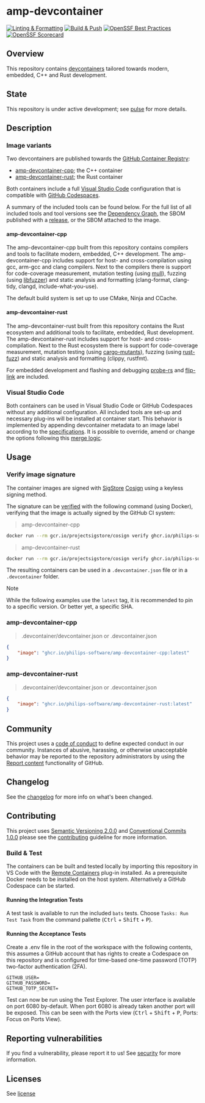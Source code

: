 # amp-devcontainer

<!-- markdownlint-disable -->
[![Linting & Formatting](https://github.com/philips-software/amp-devcontainer/actions/workflows/linting-formatting.yml/badge.svg)](https://github.com/philips-software/amp-devcontainer/actions/workflows/linting-formatting.yml) [![Build & Push](https://github.com/philips-software/amp-devcontainer/actions/workflows/build-push.yml/badge.svg)](https://github.com/philips-software/amp-devcontainer/actions/workflows/build-push.yml) [![OpenSSF Best Practices](https://www.bestpractices.dev/projects/9267/badge)](https://www.bestpractices.dev/projects/9267) [![OpenSSF Scorecard](https://api.securityscorecards.dev/projects/github.com/philips-software/amp-devcontainer/badge)](https://securityscorecards.dev/viewer/?uri=github.com/philips-software/amp-devcontainer)
<!-- markdownlint enable -->

## Overview

This repository contains [devcontainers](https://docs.github.com/en/codespaces/setting-up-your-project-for-codespaces/introduction-to-dev-containers) tailored towards modern, embedded, C++ and Rust development.

## State

This repository is under active development; see [pulse](https://github.com/philips-software/amp-devcontainer/pulse) for more details.

## Description

### Image variants

Two devcontainers are published towards the [GitHub Container Registry](https://ghcr.io/):

- [amp-devcontainer-cpp](https://github.com/orgs/philips-software/packages/container/package/amp-devcontainer-cpp); the C++ container
- [amp-devcontainer-rust](https://github.com/orgs/philips-software/packages/container/package/amp-devcontainer-rust); the Rust container

Both containers include a full [Visual Studio Code](https://code.visualstudio.com/) configuration that is compatible with [GitHub Codespaces](https://github.com/features/codespaces).

A summary of the included tools can be found below. For the full list of all included tools and tool versions see the [Dependency Graph](https://github.com/philips-software/amp-devcontainer/network/dependencies), the SBOM published with a [release](https://github.com/philips-software/amp-devcontainer/releases), or the SBOM attached to the image.

#### amp-devcontainer-cpp

The amp-devcontainer-cpp built from this repository contains compilers and tools to facilitate modern, embedded, C++ development.
The amp-devcontainer-cpp includes support for host- and cross-compilation using gcc, arm-gcc and clang compilers.
Next to the compilers there is support for code-coverage measurement, mutation testing (using [mull](https://github.com/mull-project/mull)), fuzzing (using [libfuzzer](https://www.llvm.org/docs/LibFuzzer.html)) and static analysis and formatting (clang-format, clang-tidy, clangd, include-what-you-use).

The default build system is set up to use CMake, Ninja and CCache.

#### amp-devcontainer-rust

The amp-devcontainer-rust built from this repository contains the Rust ecosystem and additional tools to facilitate, embedded, Rust development.
The amp-devcontainer-rust includes support for host- and cross-compilation.
Next to the Rust ecosystem there is support for code-coverage measurement, mutation testing (using [cargo-mutants](https://mutants.rs/)), fuzzing (using [rust-fuzz](https://rust-fuzz.github.io/book/introduction.html)) and static analysis and formatting (clippy, rustfmt).

For embedded development and flashing and debugging [probe-rs](https://probe.rs/) and [flip-link](https://github.com/knurling-rs/flip-link) are included.

### Visual Studio Code

Both containers can be used in Visual Studio Code or GitHub Codespaces without any additional configuration. All included tools are set-up and necessary plug-ins will be installed at container start. This behavior is implemented by appending devcontainer metadata to an image label according to the [specifications](https://containers.dev/implementors/reference/#labels). It is possible to override, amend or change the options following this [merge logic](https://containers.dev/implementors/spec/#merge-logic).

## Usage

### Verify image signature

The container images are signed with [SigStore](https://www.sigstore.dev/) [Cosign](https://docs.sigstore.dev/cosign/signing/overview/) using a keyless signing method.

The signature can be [verified](https://docs.sigstore.dev/cosign/verifying/verify/) with the following command (using Docker), verifying that the image is actually signed by the GitHub CI system:

> amp-devcontainer-cpp

```sh
docker run --rm gcr.io/projectsigstore/cosign verify ghcr.io/philips-software/amp-devcontainer-cpp --certificate-oidc-issuer https://token.actions.githubusercontent.com --certificate-identity-regexp https://github.com/philips-software/amp-devcontainer
```

> amp-devcontainer-rust

```sh
docker run --rm gcr.io/projectsigstore/cosign verify ghcr.io/philips-software/amp-devcontainer-rust --certificate-oidc-issuer https://token.actions.githubusercontent.com --certificate-identity-regexp https://github.com/philips-software/amp-devcontainer
```

The resulting containers can be used in a `.devcontainer.json` file or in a `.devcontainer` folder.

> [!NOTE]
> While the following examples use the `latest` tag, it is recommended to pin to a specific version. Or better yet, a specific SHA.

### amp-devcontainer-cpp

> .devcontainer/devcontainer.json or .devcontainer.json

```json
{
    "image": "ghcr.io/philips-software/amp-devcontainer-cpp:latest"
}
```

### amp-devcontainer-rust

> .devcontainer/devcontainer.json or .devcontainer.json

```json
{
    "image": "ghcr.io/philips-software/amp-devcontainer-rust:latest"
}
```

## Community

This project uses a [code of conduct](.github/CODE_OF_CONDUCT.md) to define expected conduct in our community. Instances of
abusive, harassing, or otherwise unacceptable behavior may be reported to the repository administrators by using the [Report content](https://docs.github.com/en/communities/maintaining-your-safety-on-github/reporting-abuse-or-spam) functionality of GitHub.

## Changelog

See the [changelog](./CHANGELOG.md) for more info on what's been changed.

## Contributing

This project uses [Semantic Versioning 2.0.0](https://semver.org/spec/v2.0.0.html) and [Conventional Commits 1.0.0](https://www.conventionalcommits.org/en/v1.0.0/) please see the [contributing](.github/CONTRIBUTING.md) guideline for more information.

### Build & Test

The containers can be built and tested locally by importing this repository in VS Code with the [Remote Containers](https://marketplace.visualstudio.com/items?itemName=ms-vscode-remote.remote-containers) plug-in installed. As a prerequisite Docker needs to be installed on the host system. Alternatively a GitHub Codespace can be started.

#### Running the Integration Tests

A test task is available to run the included `bats` tests. Choose `Tasks: Run Test Task` from the command pallette (<kbd>Ctrl</kbd> + <kbd>Shift</kbd> + <kbd>P</kbd>).

#### Running the Acceptance Tests

Create a .env file in the root of the workspace with the following contents, this assumes a GitHub account that has rights to create a Codespace on this repository and is configured for time-based one-time password (TOTP) two-factor authentication (2FA).

```dotenv
GITHUB_USER=
GITHUB_PASSWORD=
GITHUB_TOTP_SECRET=
```

Test can now be run using the Test Explorer. The user interface is available on port 6080 by-default. When port 6080 is already taken another port will be exposed. This can be seen with the Ports view (<kbd>Ctrl</kbd> + <kbd>Shift</kbd> + <kbd>P</kbd>, Ports: Focus on Ports View).

## Reporting vulnerabilities

If you find a vulnerability, please report it to us!
See [security](.github/SECURITY.md) for more information.

## Licenses

See [license](./LICENSE)
